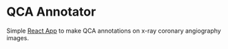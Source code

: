 # QCA Annotator

Simple [React App](https://github.com/facebook/create-react-app) to make QCA annotations on x-ray coronary angiography images.
